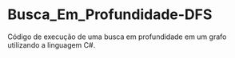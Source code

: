 # Busca_Em_Profundidade-DFS
Código de execução de uma busca em profundidade em um grafo utilizando a linguagem C#.
